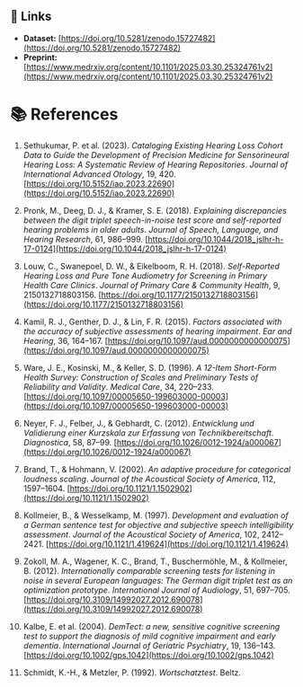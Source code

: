 ## 📁 Links

- **Dataset:** [https://doi.org/10.5281/zenodo.15727482](https://doi.org/10.5281/zenodo.15727482)  
- **Preprint:** [https://www.medrxiv.org/content/10.1101/2025.03.30.25324761v2](https://www.medrxiv.org/content/10.1101/2025.03.30.25324761v2)

# 📚 References

1. Sethukumar, P. et al. (2023). *Cataloging Existing Hearing Loss Cohort Data to Guide the Development of Precision Medicine for Sensorineural Hearing Loss: A Systematic Review of Hearing Repositories*. _Journal of International Advanced Otology_, 19, 420. [https://doi.org/10.5152/iao.2023.22690](https://doi.org/10.5152/iao.2023.22690)

2. Pronk, M., Deeg, D. J., & Kramer, S. E. (2018). *Explaining discrepancies between the digit triplet speech-in-noise test score and self-reported hearing problems in older adults*. _Journal of Speech, Language, and Hearing Research_, 61, 986–999. [https://doi.org/10.1044/2018_jslhr-h-17-0124](https://doi.org/10.1044/2018_jslhr-h-17-0124)

3. Louw, C., Swanepoel, D. W., & Eikelboom, R. H. (2018). *Self-Reported Hearing Loss and Pure Tone Audiometry for Screening in Primary Health Care Clinics*. _Journal of Primary Care & Community Health_, 9, 2150132718803156. [https://doi.org/10.1177/2150132718803156](https://doi.org/10.1177/2150132718803156)

4. Kamil, R. J., Genther, D. J., & Lin, F. R. (2015). *Factors associated with the accuracy of subjective assessments of hearing impairment*. _Ear and Hearing_, 36, 164–167. [https://doi.org/10.1097/aud.0000000000000075](https://doi.org/10.1097/aud.0000000000000075)

5. Ware, J. E., Kosinski, M., & Keller, S. D. (1996). *A 12-Item Short-Form Health Survey: Construction of Scales and Preliminary Tests of Reliability and Validity*. _Medical Care_, 34, 220–233. [https://doi.org/10.1097/00005650-199603000-00003](https://doi.org/10.1097/00005650-199603000-00003)

6. Neyer, F. J., Felber, J., & Gebhardt, C. (2012). *Entwicklung und Validierung einer Kurzskala zur Erfassung von Technikbereitschaft*. _Diagnostica_, 58, 87–99. [https://doi.org/10.1026/0012-1924/a000067](https://doi.org/10.1026/0012-1924/a000067)

7. Brand, T., & Hohmann, V. (2002). *An adaptive procedure for categorical loudness scaling*. _Journal of the Acoustical Society of America_, 112, 1597–1604. [https://doi.org/10.1121/1.1502902](https://doi.org/10.1121/1.1502902)

8. Kollmeier, B., & Wesselkamp, M. (1997). *Development and evaluation of a German sentence test for objective and subjective speech intelligibility assessment*. _Journal of the Acoustical Society of America_, 102, 2412–2421. [https://doi.org/10.1121/1.419624](https://doi.org/10.1121/1.419624)

9. Zokoll, M. A., Wagener, K. C., Brand, T., Buschermöhle, M., & Kollmeier, B. (2012). *Internationally comparable screening tests for listening in noise in several European languages: The German digit triplet test as an optimization prototype*. _International Journal of Audiology_, 51, 697–705. [https://doi.org/10.3109/14992027.2012.690078](https://doi.org/10.3109/14992027.2012.690078)

10. Kalbe, E. et al. (2004). *DemTect: a new, sensitive cognitive screening test to support the diagnosis of mild cognitive impairment and early dementia*. _International Journal of Geriatric Psychiatry_, 19, 136–143. [https://doi.org/10.1002/gps.1042](https://doi.org/10.1002/gps.1042)

11. Schmidt, K.-H., & Metzler, P. (1992). *Wortschatztest*. Beltz.



